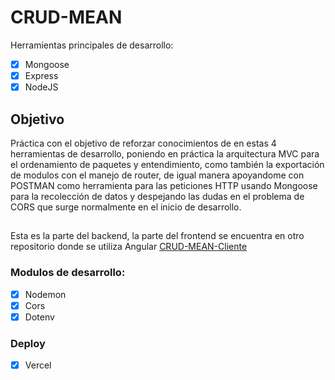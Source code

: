 # CRUD-MEAN

Herramientas principales de desarrollo: 
- [x] Mongoose
- [x] Express
- [x] NodeJS

## Objetivo

Práctica con el objetivo de reforzar conocimientos de en estas 4 herramientas de desarrollo, poniendo en práctica la arquitectura MVC para el ordenamiento de paquetes y entendimiento, como también la exportación de modulos con el manejo de router, de igual manera apoyandome con POSTMAN como herramienta para las peticiones HTTP usando Mongoose para la recolección de datos y despejando las dudas en el problema de CORS que surge normalmente en el inicio de desarrollo. 
##
Esta es la parte del backend, la parte del frontend se encuentra en otro repositorio donde se utiliza Angular [CRUD-MEAN-Cliente](https://github.com/ErickCM14/CRUD-MEAN-Cliente)

### Modulos de desarrollo:
- [x] Nodemon
- [x] Cors
- [x] Dotenv

### Deploy
- [x] Vercel

